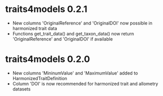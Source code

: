 # traits4models 0.2.1
* New columns 'OriginalReference' and 'OriginalDOI' now possible in harmonized trait data
* Functions get_trait_data() and get_taxon_data() now return 'OriginalReference' and 'OriginalDOI' if available 

# traits4models 0.2.0
* New columns 'MininumValue' and 'MaximumValue' added to HarmonizedTraitDefinition
* Column 'DOI' is now recommended for harmonized trait and allometry datasets
